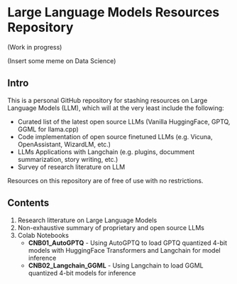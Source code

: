 # **Large Language Models Resources Repository**

(Work in progress)

(Insert some meme on Data Science)

## Intro

This is a personal GitHub repository for stashing resources on Large Language Models (LLM), which will at the very least include the following:

- Curated list of the latest open source LLMs (Vanilla HuggingFace, GPTQ, GGML for llama.cpp)
- Code implementation of open source finetuned LLMs (e.g. Vicuna, OpenAssistant, WizardLM, etc.)
- LLMs Applications with Langchain (e.g. plugins, documment summarization, story writing, etc.)
- Survey of research literature on LLM

Resources on this repository are of free of use with no restrictions.

## Contents

1. Research litterature on Large Language Models
2. Non-exhaustive summary of proprietary and open source LLMs
3. Colab Notebooks
    - **CNB01_AutoGPTQ** - Using AutoGPTQ to load GPTQ quantized 4-bit models with HuggingFace Transformers and Langchain for model inference
    - **CNB02_Langchain_GGML** - Using Langchain to load GGML quantized 4-bit models for inference
